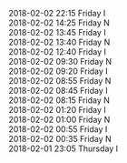 2018-02-02 22:15 Friday  I  
2018-02-02 14:25 Friday  N  
2018-02-02 13:45 Friday  I  
2018-02-02 13:40 Friday  N  
2018-02-02 12:40 Friday  I  
2018-02-02 09:30 Friday  N  
2018-02-02 09:20 Friday  I  
2018-02-02 08:55 Friday  N  
2018-02-02 08:45 Friday  I  
2018-02-02 08:15 Friday  N  
2018-02-02 01:20 Friday  I  
2018-02-02 01:00 Friday  N  
2018-02-02 00:55 Friday  I  
2018-02-02 00:35 Friday  N  
2018-02-01 23:05 Thursday  I  
